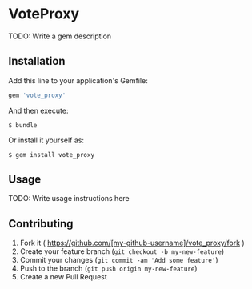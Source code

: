 # VoteProxy

TODO: Write a gem description

## Installation

Add this line to your application's Gemfile:

```ruby
gem 'vote_proxy'
```

And then execute:

    $ bundle

Or install it yourself as:

    $ gem install vote_proxy

## Usage

TODO: Write usage instructions here

## Contributing

1. Fork it ( https://github.com/[my-github-username]/vote_proxy/fork )
2. Create your feature branch (`git checkout -b my-new-feature`)
3. Commit your changes (`git commit -am 'Add some feature'`)
4. Push to the branch (`git push origin my-new-feature`)
5. Create a new Pull Request
